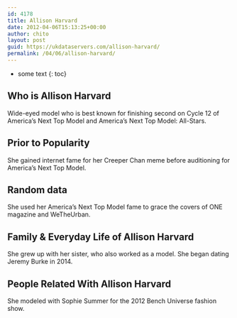 ```yaml
---
id: 4178
title: Allison Harvard
date: 2012-04-06T15:13:25+00:00
author: chito
layout: post
guid: https://ukdataservers.com/allison-harvard/
permalink: /04/06/allison-harvard/
---
```


* some text
{: toc}
          
          
## Who is  Allison Harvard
                  
                  
                  
Wide-eyed model who is best known for finishing second on Cycle 12 of America&#8217;s Next Top Model and America&#8217;s Next Top Model: All-Stars.
                  
                
                
                
## Prior to Popularity 
                  
                  
                  
She gained internet fame for her Creeper Chan meme before auditioning for America&#8217;s Next Top Model.
                  
                
                
                
## Random data 
                  
                  
                  
She used her America&#8217;s Next Top Model fame to grace the covers of ONE magazine and WeTheUrban.
                  
                
                
                
## Family & Everyday Life of Allison Harvard
                  
                  
                  
She grew up with her sister, who also worked as a model. She began dating Jeremy Burke in 2014. 
                  
                
                
                
## People Related With  Allison Harvard
                  
                  
                  
She modeled with Sophie Summer for the 2012 Bench Universe fashion show.
                  
                
              
            
          
          
          
    
    
  
